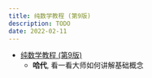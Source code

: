```yaml
---
title: 纯数学教程 (第9版)
description: TODO
date: 2022-02-11
---
```


- [纯数学教程 (第9版)](https://book.douban.com/subject/35132451/)
  - **哈代**, 看一看大师如何讲解基础概念
